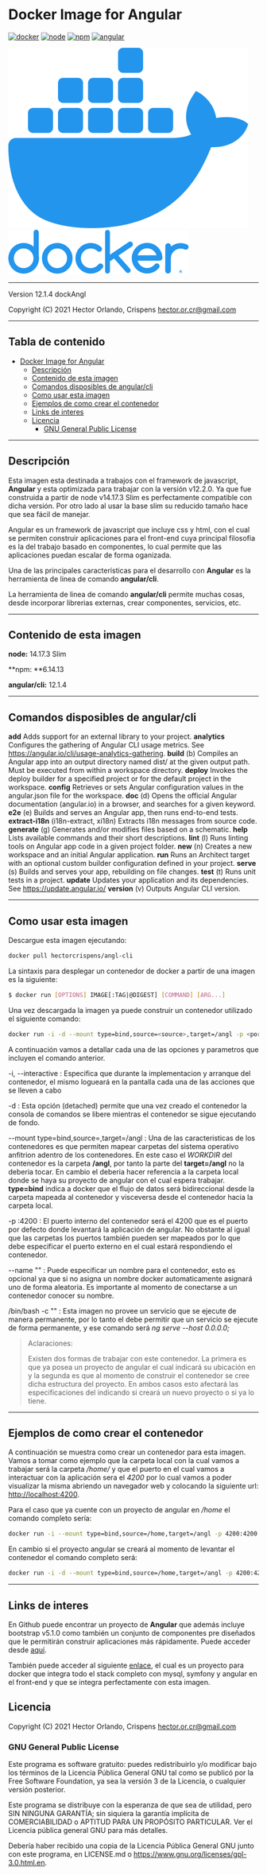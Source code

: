 # Docker Image for Angular

[![docker](https://img.shields.io/badge/Docker-19.03.8-informational?style=plastic&logo=docker)](https://www.docker.com/) [![node](https://img.shields.io/badge/Node-14.17.3:Slim-success?style=plastic&logo=node.js)](https://nodejs.org/es/) [![npm](https://img.shields.io/badge/npm-6.14.13-cb3837?style=plastic&logo=npm)](https://www.npmjs.com/)  [![angular](https://img.shields.io/badge/Angular/cli-12.1.4-cb3837?style=plastic&logo=AngularJS)](https://angular.io/cli)



![docker](img/docker.svg) ![texto](img/texto.svg)

------

Version 12.1.4 dockAngl

Copyright (C) 2021 Hector Orlando, Crispens
[hector.or.cr@gmail.com](mailto:hector.or.cr@gmail.com)

------



## Tabla de contenido

- [Docker Image for Angular](#docker-image-for-angular)
  - [Descripción](#descripción)
  - [Contenido de esta imagen](#contenido-de-esta-imagen)
  - [Comandos disposibles de angular/cli](#comandos-disposibles-de-angularcli)
  - [Como usar esta imagen](#como-usar-esta-imagen)
  - [Ejemplos de como crear el contenedor](#ejemplos-de-como-crear-el-contenedor)
  - [Links de interes](#links-de-interes)
  - [Licencia](#licencia)
    - [GNU General Public License](#gnu-general-public-license)

------




## Descripción

Esta imagen esta destinada a trabajos con el framework de javascript, **Angular** y esta optimizada para trabajar con la versión v12.2.0. Ya que fue construida a partir de node v14.17.3 Slim es perfectamente compatible con dicha versión. Por otro lado al usar la base slim su reducido tamaño hace que sea fácil de manejar.

Angular es un framework de javascript que incluye css y html, con el cual se permiten construir aplicaciones para el front-end cuya principal filosofia es la del trabajo basado en componentes, lo cual permite que las aplicaciones puedan escalar de forma oganizada.

Una de las principales características para el desarrollo con **Angular** es la herramienta de linea de comando **angular/cli**.

La herramienta de linea de comando **angular/cli** permite muchas cosas, desde incorporar librerias externas, crear componentes, servicios, etc. 

------



## Contenido de esta imagen

**node:** 14.17.3 Slim

**npm: **6.14.13

**angular/cli:** 12.1.4

------



## Comandos disposibles de angular/cli

  **add** Adds support for an external library to your project.
  **analytics** Configures the gathering of Angular CLI usage metrics. See https://angular.io/cli/usage-analytics-gathering.
  **build** (b) Compiles an Angular app into an output directory named dist/ at the given output path. Must be executed from within a workspace directory.
  **deploy** Invokes the deploy builder for a specified project or for the default project in the workspace.
  **config** Retrieves or sets Angular configuration values in the angular.json file for the workspace.
  **doc** (d) Opens the official Angular documentation (angular.io) in a browser, and searches for a given keyword.
  **e2e** (e) Builds and serves an Angular app, then runs end-to-end tests.
  **extract-i18n** (i18n-extract, xi18n) Extracts i18n messages from source code.
  **generate** (g) Generates and/or modifies files based on a schematic.
  **help** Lists available commands and their short descriptions.
  **lint** (l) Runs linting tools on Angular app code in a given project folder.
  **new** (n) Creates a new workspace and an initial Angular application.
  **run** Runs an Architect target with an optional custom builder configuration defined in your project.
  **serve** (s) Builds and serves your app, rebuilding on file changes.
  **test** (t) Runs unit tests in a project.
  **update** Updates your application and its dependencies. See https://update.angular.io/
  **version** (v) Outputs Angular CLI version.

------



## Como usar esta imagen

Descargue esta imagen ejecutando:

```bash
docker pull hectorcrispens/angl-cli
```

La sintaxis para desplegar un contenedor de docker a partir de una imagen es la siguiente:

```bash
$ docker run [OPTIONS] IMAGE[:TAG|@DIGEST] [COMMAND] [ARG...]
```

Una vez descargada la imagen ya puede construir un contenedor utilizado el siguiente comando:

```bash
docker run -i -d --mount type=bind,source=<source>,target=/angl -p <port>:4200 --name "<name>" angl-cli /bin/bash -c "<command>";
```

A continuación vamos a detallar cada una de las opciones y parametros que incluyen el comando anterior.

-i, --interactive : Especifica que durante la implementacion y arranque del contenedor, el mismo logueará en la pantalla cada una de las acciones que se lleven a cabo

-d : Esta opción (detached) permite que una vez creado el contenedor la consola de comandos se libere mientras el contenedor se sigue ejecutando de fondo.

--mount type=bind,source=<source>,target=/angl : Una de las caracteristicas de los contenedores es que permiten mapear carpetas del sistema operativo anfitrion adentro de los contenedores. En este caso el *WORKDIR* del contenedor es la carpeta **/angl**, por tanto la parte del **target=/angl** no la deberia tocar. En cambio el <source> deberia hacer referencia a la carpeta local donde se haya su proyecto de angular con el cual espera trabajar. **type=bind** indica a docker que el flujo de datos será bidireccional desde la carpeta mapeada al contenedor y visceversa desde el contenedor hacia la carpeta local.

-p <port>:4200 :  El puerto interno del contenedor será el 4200 que es el puerto por defecto donde levantará la aplicación de angular. No obstante al igual que las carpetas los puertos también pueden ser mapeados por lo que debe especificar el puerto externo en el cual estará respondiendo el contenedor.

--name "<name>" : Puede especificar un nombre para el contenedor, esto es opcional ya que si no asigna un nombre docker automaticamente asignará uno de forma aleatoria. Es importante al momento de conectarse a un contenedor conocer su nombre.

/bin/bash -c "<command>" : Esta imagen no provee un servicio que se ejecute de manera permanente, por lo tanto el <command> debe permitir que un servicio se ejecute de forma permanente, y ese comando será *ng serve --host 0.0.0.0;*  

> Aclaraciones:
>
> Existen dos formas de trabajar con este contenedor. La primera es que ya posea un proyecto de angular el cual indicará su ubicación en <source> y la segunda es que al momento de construir el contenedor se cree dicha estructura del proyecto. En ambos casos esto afectará las especificaciones del <command> indicando si creará un nuevo proyecto o si ya lo tiene.

------



## Ejemplos de como crear el contenedor

A continuación se muestra como crear un contenedor para esta imagen. Vamos a tomar como ejemplo que la carpeta local con la cual vamos a trabajar será la carpeta */home/* y que el puerto en el cual vamos a interactuar con la aplicación sera el *4200* por lo cual vamos a poder visualizar la misma abriendo un navegador web y colocando la siguiente url: [http://localhost:4200](http://localhost:4200).

Para el caso que ya cuente con un proyecto de angular en */home* el comando completo sería:

```bash
docker run -i --mount type=bind,source=/home,target=/angl -p 4200:4200 --name "container_angl" angl /bin/bash -c "npm install && chmod 777 -R * && ng serve --host 0.0.0.0;";

```

 En cambio si el proyecto angular se creará al momento de levantar el contenedor el comando completo será:

```bash
docker run -i -d --mount type=bind,source=/home,target=/angl -p 4200:4200 --name "container_angl" angl /bin/bash -c "ng new angl --directory ./ && chmod 777 -R * && ng serve --host 0.0.0.0;";
```

------



## Links de interes

En Github puede encontrar un proyecto de **Angular** que además incluye bootstrap v5.1.0 como también un conjunto de componentes pre diseñados que le permitirán construir aplicaciones más rápidamente. Puede acceder desde [aquí](https://github.com/hectorcrispens/anglBtrp).

También puede acceder al siguiente [enlace](https://github.com/sergrida/dockMspa), el cual es un proyecto para docker que integra todo el stack completo con mysql, symfony y angular en el front-end y que se integra perfectamente con esta imagen.



## Licencia

Copyright (C) 2021 Hector Orlando, Crispens
[hector.or.cr@gmail.com](mailto:hector.or.cr@gmail.com)

### GNU General Public License

Este programa es software gratuito: puedes redistribuirlo y/o modificar bajo los términos de la Licencia Pública General GNU tal como se publicó por la Free Software Foundation, ya sea la versión 3 de la Licencia, o cualquier versión posterior.

Este programa se distribuye con la esperanza de que sea de utilidad, pero SIN NINGUNA GARANTÍA; sin siquiera la garantía implícita de COMERCIABILIDAD o APTITUD PARA UN PROPÓSITO PARTICULAR. Ver el Licencia pública general GNU para más detalles.

Debería haber recibido una copia de la Licencia Pública General GNU junto con este programa, en LICENSE.md o https://www.gnu.org/licenses/gpl-3.0.html.en.
